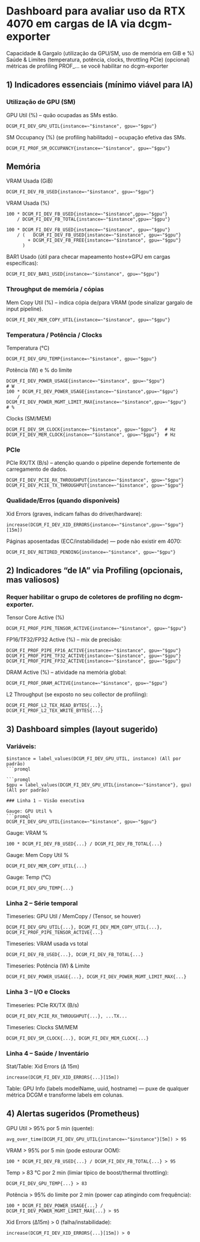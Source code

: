 # Dashboard para avaliar uso da RTX 4070 em cargas de IA via dcgm-exporter

Capacidade & Gargalo (utilização da GPU/SM, uso de memória em GiB e %)
Saúde & Limites (temperatura, potência, clocks, throttling PCIe)
(opcional) métricas de profiling PROF_… se você habilitar no dcgm-exporter

## 1) Indicadores essenciais (mínimo viável para IA)

### Utilização de GPU (SM)

GPU Util (%) – quão ocupadas as SMs estão.
```promql
DCGM_FI_DEV_GPU_UTIL{instance=~"$instance", gpu=~"$gpu"}
```

SM Occupancy (%) (se profiling habilitado) – ocupação efetiva das SMs.
```promql
DCGM_FI_PROF_SM_OCCUPANCY{instance=~"$instance", gpu=~"$gpu"}
```

## Memória

VRAM Usada (GiB)
```promql
DCGM_FI_DEV_FB_USED{instance=~"$instance", gpu=~"$gpu"}
```

VRAM Usada (%)
```promql
100 * DCGM_FI_DEV_FB_USED{instance=~"$instance",gpu=~"$gpu"}
    / DCGM_FI_DEV_FB_TOTAL{instance=~"$instance",gpu=~"$gpu"}

100 * DCGM_FI_DEV_FB_USED{instance=~"$instance", gpu=~"$gpu"}
    / (   DCGM_FI_DEV_FB_USED{instance=~"$instance", gpu=~"$gpu"}
        + DCGM_FI_DEV_FB_FREE{instance=~"$instance", gpu=~"$gpu"}
      )
```

BAR1 Usado (útil para checar mapeamento host↔GPU em cargas específicas):
```promql
DCGM_FI_DEV_BAR1_USED{instance=~"$instance", gpu=~"$gpu"}
```

### Throughput de memória / cópias

Mem Copy Util (%) – indica cópia de/para VRAM (pode sinalizar gargalo de input pipeline).
```promql
DCGM_FI_DEV_MEM_COPY_UTIL{instance=~"$instance", gpu=~"$gpu"}
```

### Temperatura / Potência / Clocks

Temperatura (°C)
```promql
DCGM_FI_DEV_GPU_TEMP{instance=~"$instance", gpu=~"$gpu"}
```

Potência (W) e % do limite
```promql
DCGM_FI_DEV_POWER_USAGE{instance=~"$instance", gpu=~"$gpu"}                                   # W
100 * DCGM_FI_DEV_POWER_USAGE{instance=~"$instance",gpu=~"$gpu"}
    / DCGM_FI_DEV_POWER_MGMT_LIMIT_MAX{instance=~"$instance",gpu=~"$gpu"}                     # %
```

Clocks (SM/MEM)
```promql
DCGM_FI_DEV_SM_CLOCK{instance=~"$instance", gpu=~"$gpu"}   # Hz
DCGM_FI_DEV_MEM_CLOCK{instance=~"$instance", gpu=~"$gpu"}  # Hz
```

### PCIe

PCIe RX/TX (B/s) – atenção quando o pipeline depende fortemente de carregamento de dados.
```promql
DCGM_FI_DEV_PCIE_RX_THROUGHPUT{instance=~"$instance", gpu=~"$gpu"}
DCGM_FI_DEV_PCIE_TX_THROUGHPUT{instance=~"$instance", gpu=~"$gpu"}
```

### Qualidade/Erros (quando disponíveis)

Xid Errors (graves, indicam falhas do driver/hardware):
```promql
increase(DCGM_FI_DEV_XID_ERRORS{instance=~"$instance",gpu=~"$gpu"}[15m])
```

Páginas aposentadas (ECC/instabilidade) — pode não existir em 4070:
```promql
DCGM_FI_DEV_RETIRED_PENDING{instance=~"$instance", gpu=~"$gpu"}
```

## 2) Indicadores “de IA” via Profiling (opcionais, mas valiosos)

### Requer habilitar o grupo de coletores de profiling no dcgm-exporter.

Tensor Core Active (%)
```promql
DCGM_FI_PROF_PIPE_TENSOR_ACTIVE{instance=~"$instance", gpu=~"$gpu"}
```

FP16/TF32/FP32 Active (%) – mix de precisão:
```promql
DCGM_FI_PROF_PIPE_FP16_ACTIVE{instance=~"$instance", gpu=~"$gpu"}
DCGM_FI_PROF_PIPE_TF32_ACTIVE{instance=~"$instance", gpu=~"$gpu"}
DCGM_FI_PROF_PIPE_FP32_ACTIVE{instance=~"$instance", gpu=~"$gpu"}
```

DRAM Active (%) – atividade na memória global:
```promql
DCGM_FI_PROF_DRAM_ACTIVE{instance=~"$instance", gpu=~"$gpu"}
```

L2 Throughput (se exposto no seu collector de profiling):
```promql
DCGM_FI_PROF_L2_TEX_READ_BYTES{...}, DCGM_FI_PROF_L2_TEX_WRITE_BYTES{...}
```

## 3) Dashboard simples (layout sugerido)

### Variáveis:

```promql
$instance = label_values(DCGM_FI_DEV_GPU_UTIL, instance) (All por padrão)
```promql

```promql
$gpu = label_values(DCGM_FI_DEV_GPU_UTIL{instance=~"$instance"}, gpu) (All por padrão)

### Linha 1 – Visão executiva

Gauge: GPU Util %
```promql
DCGM_FI_DEV_GPU_UTIL{instance=~"$instance", gpu=~"$gpu"}
```

Gauge: VRAM %
```promql
100 * DCGM_FI_DEV_FB_USED{...} / DCGM_FI_DEV_FB_TOTAL{...}
```

Gauge: Mem Copy Util %
```promql
DCGM_FI_DEV_MEM_COPY_UTIL{...}
```

Gauge: Temp (°C)
```promql
DCGM_FI_DEV_GPU_TEMP{...}
```

### Linha 2 – Série temporal

Timeseries: GPU Util / MemCopy / (Tensor, se houver)
```promql
DCGM_FI_DEV_GPU_UTIL{...}, DCGM_FI_DEV_MEM_COPY_UTIL{...}, DCGM_FI_PROF_PIPE_TENSOR_ACTIVE{...}
```

Timeseries: VRAM usada vs total
```promql
DCGM_FI_DEV_FB_USED{...}, DCGM_FI_DEV_FB_TOTAL{...}
```

Timeseries: Potência (W) & Limite
```promql
DCGM_FI_DEV_POWER_USAGE{...}, DCGM_FI_DEV_POWER_MGMT_LIMIT_MAX{...}
```

### Linha 3 – I/O e Clocks

Timeseries: PCIe RX/TX (B/s)
```promql
DCGM_FI_DEV_PCIE_RX_THROUGHPUT{...}, ...TX...
```

Timeseries: Clocks SM/MEM
```promql
DCGM_FI_DEV_SM_CLOCK{...}, DCGM_FI_DEV_MEM_CLOCK{...}
```

### Linha 4 – Saúde / Inventário

Stat/Table: Xid Errors (Δ 15m)
```promql
increase(DCGM_FI_DEV_XID_ERRORS{...}[15m])
```

Table: GPU Info (labels modelName, uuid, hostname) — puxe de qualquer métrica DCGM e transforme labels em colunas.

## 4) Alertas sugeridos (Prometheus)

GPU Util > 95% por 5 min (quente):
```promql
avg_over_time(DCGM_FI_DEV_GPU_UTIL{instance=~"$instance"}[5m]) > 95
```

VRAM > 95% por 5 min (pode estourar OOM):
```promql
100 * DCGM_FI_DEV_FB_USED{...} / DCGM_FI_DEV_FB_TOTAL{...} > 95
```

Temp > 83 °C por 2 min (limiar típico de boost/thermal throttling):
```promql
DCGM_FI_DEV_GPU_TEMP{...} > 83
```

Potência > 95% do limite por 2 min (power cap atingindo com frequência):
```promql
100 * DCGM_FI_DEV_POWER_USAGE{...} / DCGM_FI_DEV_POWER_MGMT_LIMIT_MAX{...} > 95
```

Xid Errors (Δ15m) > 0 (falha/instabilidade):
```promql
increase(DCGM_FI_DEV_XID_ERRORS{...}[15m]) > 0
```
